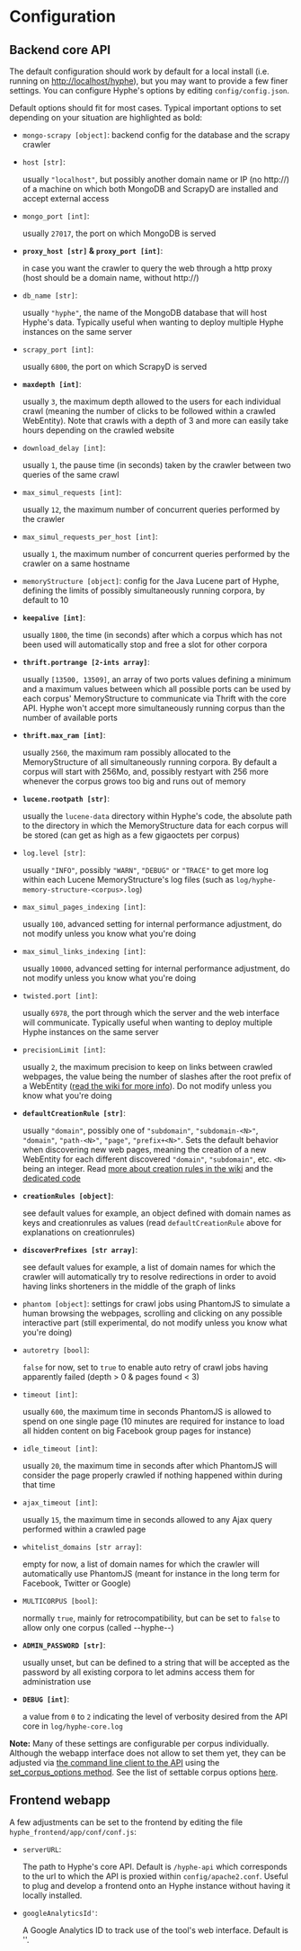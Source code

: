 # Configuration

## Backend core API

The default configuration should work by default for a local install (i.e. running on [http://localhost/hyphe](http://localhost/hyphe)), but you may want to provide a few finer settings. You can configure Hyphe's options by editing `config/config.json`.

Default options should fit for most cases.
Typical important options to set depending on your situation are highlighted as bold:

 - `mongo-scrapy [object]`: backend config for the database and the scrapy crawler
  + `host [str]`:
    
    usually `"localhost"`, but possibly another domain name or IP (no http://) of a machine on which both MongoDB and ScrapyD are installed and accept external access

  + `mongo_port [int]`:
    
    usually `27017`, the port on which MongoDB is served

  + __`proxy_host [str]` & `proxy_port [int]`__:
    
    in case you want the crawler to query the web through a http proxy (host should be a domain name, without http://)

  + `db_name [str]`:
    
    usually `"hyphe"`, the name of the MongoDB database that will host Hyphe's data. Typically useful when wanting to deploy multiple Hyphe instances on the same server

  + `scrapy_port [int]`:
    
    usually `6800`, the port on which ScrapyD is served

  + __`maxdepth [int]`__:
    
    usually `3`, the maximum depth allowed to the users for each individual crawl (meaning the number of clicks to be followed within a crawled WebEntity). Note that crawls with a depth of 3 and more can easily take hours depending on the crawled website

  + `download_delay [int]`:
    
    usually `1`, the pause time (in seconds) taken by the crawler between two queries of the same crawl
  + `max_simul_requests [int]`:
    
    usually `12`, the maximum number of concurrent queries performed by the crawler

  + `max_simul_requests_per_host [int]`:
    
    usually `1`, the maximum number of concurrent queries performed by the crawler on a same hostname


 - `memoryStructure [object]`: config for the Java Lucene part of Hyphe, defining the limits of possibly simultaneously running corpora, by default to 10

  + __`keepalive [int]`__:
    
    usually `1800`, the time (in seconds) after which a corpus which has not been used will automatically stop and free a slot for other corpora

  + __`thrift.portrange [2-ints array]`__:
    
    usually `[13500, 13509]`, an array of two ports values defining a minimum and a maximum values between which all possible ports can be used by each corpus' MemoryStructure to communicate via Thrift with the core API. Hyphe won't accept more simultaneously running corpus than the number of available ports

  + __`thrift.max_ram [int]`__:
    
    usually `2560`, the maximum ram possibly allocated to the MemoryStructure of all simultaneously running corpora. By default a corpus will start with 256Mo, and, possibly restyart with 256 more whenever the corpus grows too big and runs out of memory

  + __`lucene.rootpath [str]`__:
    
    usually the `lucene-data` directory within Hyphe's code, the absolute path to the directory in which the MemoryStructure data for each corpus will be stored (can get as high as a few gigaoctets per corpus)

  + `log.level [str]`:
    
    usually `"INFO"`, possibly `"WARN"`, `"DEBUG"` or `"TRACE"` to get more log within each Lucene MemoryStructure's log files (such as `log/hyphe-memory-structure-<corpus>.log`)

  + `max_simul_pages_indexing [int]`:
    
    usually `100`, advanced setting for internal performance adjustment, do not modify unless you know what you're doing

  + `max_simul_links_indexing [int]`:
    
    usually `10000`, advanced setting for internal performance adjustment, do not modify unless you know what you're doing


 - `twisted.port [int]`:
   
   usually `6978`, the port through which the server and the web interface will communicate. Typically useful when wanting to deploy multiple Hyphe instances on the same server


 - `precisionLimit [int]`:
   
   usually `2`, the maximum precision to keep on links between crawled webpages, the value being the number of slashes after the root prefix of a WebEntity ([read the wiki for more info](https://github.com/medialab/hyphe/wiki/Precision-limit)). Do not modify unless you know what you're doing


 - __`defaultCreationRule [str]`__:
   
   usually `"domain"`, possibly one of `"subdomain"`, `"subdomain-<N>"`, `"domain"`, `"path-<N>"`, `"page"`, `"prefix+<N>"`. Sets the default behavior when discovering new web pages, meaning the creation of a new WebEntity for each different discovered `"domain"`, `"subdomain"`, etc. `<N>` being an integer. Read [more about creation rules in the wiki](https://github.com/medialab/hyphe/wiki/Web-entities#web-entities-creation-rules) and the [dedicated code](/hyphe_backend/lib/creationrules.py)


 - __`creationRules [object]`__:
   
   see default values for example, an object defined with domain names as keys and creationrules as values (read `defaultCreationRule` above for explanations on creationrules)


 - __`discoverPrefixes [str array]`__:
   
   see default values for example, a list of domain names for which the crawler will automatically try to resolve redirections in order to avoid having links shorteners in the middle of the graph of links


 - `phantom [object]`: settings for crawl jobs using PhantomJS to simulate a human browsing the webpages, scrolling and clicking on any possible interactive part (still experimental, do not modify unless you know what you're doing)

  + `autoretry [bool]`:
    
    `false` for now, set to `true` to enable auto retry of crawl jobs having apparently failed (depth > 0 & pages found < 3)

  + `timeout [int]`:
    
    usually `600`, the maximum time in seconds PhantomJS is allowed to spend on one single page (10 minutes are required for instance to load all hidden content on big Facebook group pages for instance)
  + `idle_timeout [int]`:
    
    usually `20`, the maximum time in seconds after which PhantomJS will consider the page properly crawled if nothing happened within during that time

  + `ajax_timeout [int]`:
    
    usually `15`, the maximum time in seconds allowed to any Ajax query performed within a crawled page

  + `whitelist_domains [str array]`:
    
    empty for now, a list of domain names for which the crawler will automatically use PhantomJS (meant for instance in the long term for Facebook, Twitter or Google)


 - `MULTICORPUS [bool]`:
   
   normally `true`, mainly for retrocompatibility, but can be set to `false` to allow only one corpus (called --hyphe--)


 - __`ADMIN_PASSWORD [str]`__:
   
   usually unset, but can be defined to a string that will be accepted as the password by all existing corpora to let admins access them for administration use


 - __`DEBUG [int]`__:
   
   a value from `0` to `2` indicating the level of verbosity desired from the API core in `log/hyphe-core.log`


__Note:__ Many of these settings are configurable per corpus individually. Although the webapp interface does not allow to set them yet, they can be adjusted via [the command line client to the API](dev.md) using the [set_corpus_options method](https://github.com/medialab/hyphe/blob/master/doc/api.md#default-api-commands-no-namespace). See the list of settable corpus options [here](/hyphe_backend/lib/config_hci.py#L182-L201).


## Frontend webapp

A few adjustments can be set to the frontend by editing the file `hyphe_frontend/app/conf/conf.js`:

 - `serverURL`:
    
    The path to Hyphe's core API. Default is `/hyphe-api` which corresponds to the url to which the API is proxied within `config/apache2.conf`. Useful to plug and develop a frontend onto an Hyphe instance without having it locally installed.

 - `googleAnalyticsId'`:
    
    A Google Analytics ID to track use of the tool's web interface. Default is ''.

